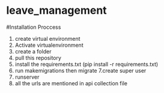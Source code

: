 # leave_management
#Installation Proccess
1. create virtual environment
2. Activate virtualenvironment
3. create a folder
4. pull this repository
5. install the requirements.txt (pip install -r requirements.txt)
6. run makemigrations then migrate
7.create super user
8. runserver
9. all the urls are mentioned in api collection file
